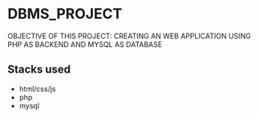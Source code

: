 # DBMS_PROJECT

OBJECTIVE OF THIS PROJECT: CREATING AN WEB APPLICATION USING PHP AS BACKEND AND MYSQL AS DATABASE

## Stacks used
- html/css/js
- php
- mysql